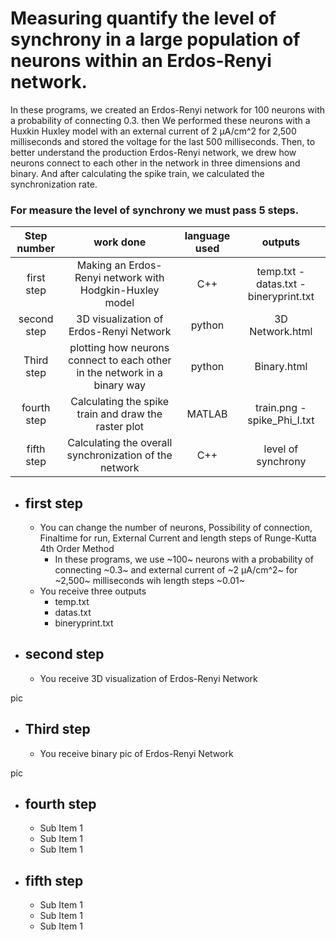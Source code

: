 # Measuring quantify the level of synchrony in a large population of neurons within an Erdos-Renyi network.

In these programs, we created an Erdos-Renyi network for 100 neurons with a probability of connecting 0.3. then We performed these neurons with a Huxkin Huxley model with an external current of 2 µA/cm^2 for 2,500 milliseconds and stored the voltage for the last 500 milliseconds. Then, to better understand the production Erdos-Renyi network, we drew   how neurons connect to each other in the network in three dimensions and binary. And after calculating the spike train, we calculated the synchronization rate.

### For measure the level of synchrony we must pass 5 steps.


Step number  | work done | language used | outputs
:-------------: | :-------------: | :-------------: | :-------------:
first step  | Making an Erdos-Renyi network with Hodgkin-Huxley model | C++| temp.txt - datas.txt - bineryprint.txt
second step  |3D visualization of Erdos-Renyi Network | python| 3D Network.html
Third step  | plotting how neurons connect to each other in the network in a binary way | python| Binary.html
fourth step  | Calculating the spike train and draw the raster plot | MATLAB| train.png - spike_Phi_I.txt
fifth step  | Calculating the overall synchronization of the network | C++| level of synchrony



* ## first step

  * You can change the number of neurons, Possibility of connection, Finaltime for run, External Current and length steps of Runge-Kutta 4th Order Method
    * In these programs, we use ~100~ neurons with a probability of connecting ~0.3~ and external current of ~2 µA/cm^2~ for ~2,500~ milliseconds wih length steps ~0.01~
  * You receive three outputs
    * temp.txt
    * datas.txt
    * bineryprint.txt

* ## second step
  * You receive 3D visualization of Erdos-Renyi Network

pic


 
* ## Third step
  * You receive binary pic of Erdos-Renyi Network

pic



* ## fourth step
  * Sub Item 1
  * Sub Item 1
  * Sub Item 1
 
* ## fifth step
  * Sub Item 1
  * Sub Item 1
  * Sub Item 1
  
  
